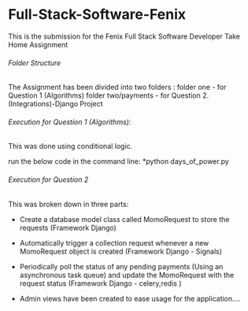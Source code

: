 # Full-Stack-Software-Fenix
This is the submission for the Fenix Full Stack Software Developer Take Home Assignment

###### Folder Structure
The Assignment has been divided into two folders : 
folder one - for Question 1 (Algorithms) 
folder two/payments - for Question 2. (Integrations)-Django Project


###### Execution for Question 1 (Algorithms):
This was done using conditional logic.

run the below code in the command line:
 *python days_of_power.py 

###### Execution for Question 2

This was broken down in three parts:
* Create a database model class called MomoRequest to store the requests (Framework Django)
* Automatically trigger a collection request whenever a new MomoRequest object is created (Framework Django - Signals)
* Periodically poll the status of any pending payments (Using an asynchronous task queue) and update the MomoRequest with the request status (Framework Django - celery,redis )

* Admin views have been created to ease usage for the application....
